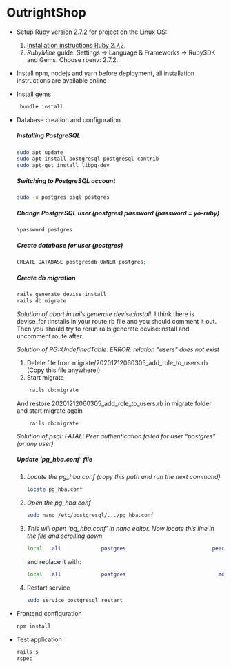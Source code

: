 # OutrightShop

* Setup Ruby version 2.7.2 for project on the Linux OS:
    1. [Installation instructions Ruby 2.7.2](https://www.techiediaries.com/install-ruby-2-7-rails-6-ubuntu-20-04/).
    2. *RubyMine* guide: Settings -> Language & Frameworks -> RubySDK and Gems. Choose rbenv: 2.7.2.

* Install npm, nodejs and yarn before deployment, all installation instructions are available online

* Install gems
    ```bash
     bundle install
     ```
  
* Database creation and configuration
    ##### Installing PostgreSQL
     ```bash
     sudo apt update
     sudo apt install postgresql postgresql-contrib
     sudo apt-get install libpq-dev
     ```
    ##### Switching to PostgreSQL account
     ```bash
     sudo -u postgres psql postgres
     ```
    ##### Change PostgreSQL user (postgres) password (password = yo-ruby)
    ```bash
    \password postgres
    ```
    ##### Create database for user (postgres)
     ```bash
     CREATE DATABASE postgresdb OWNER postgres;
     ```
    ##### Create db migration
    ```bash
    rails generate devise:install
    rails db:migrate
    ```
    *Solution of abort in rails generate devise:install.*
        I think there is devise_for :installs in your route.rb file and you should comment it out. Then you should try to rerun rails generate devise:install and uncomment route after.
    
    *Solution of PG::UndefinedTable: ERROR:  relation "users" does not exist*
    1. Delete file from migrate/20201212060305_add_role_to_users.rb (Copy this file anywhere!)
    2. Start migrate
    ```bash
        rails db:migrate
    ```
    And restore 20201212060305_add_role_to_users.rb in migrate folder and start migrate again
    ```bash
        rails db:migrate
    ```
    
    *Solution of psql: FATAL: Peer authentication failed for user “postgres” (or any user)*
     ##### Update ‘pg_hba.conf’ file
     1. *Locate the pg_hba.conf (copy this path and run the next command)*
        ```bash
        locate pg_hba.conf
        ```
    2. *Open the pg_hba.conf*
        ```bash
        sudo nano /etc/postgresql/.../pg_hba.conf
        ```
    3. *This will open ‘pg_hba.conf’ in nano editor. Now locate this line in the file and scrolling down*
        ```bash
        local   all             postgres                            peer
        ```
        and replace it with:
        ```bash
        local   all             postgres                              md5
        ```
    4. Restart service
        ```bash
        sudo service postgresql restart
        ```
* Frontend configuration
    ```bash
    npm install
    ```
  
* Test application
    ```bash
    rails s
    rspec
    ```
  
